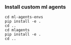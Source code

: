 


### Install custom ml agents

```
cd ml-agents-envs
pip install -e .
cd ..
cd mlagents
pip install -e .
cd ..
```


```

